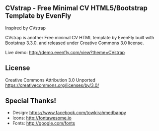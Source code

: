 
CVstrap - Free Minimal CV HTML5/Bootstrap Template by EvenFly
------------------------------------

Inspired by CVstrap

CVstrap is another Free minimal CV HTML template by EvenFly built with Bootstrap 3.3.0. and released under Creative Commons 3.0 license.

Live demo: http://demo.evenfly.com/view?theme=CVstrap

License
------------------------------------
Creative Commons Attribution 3.0 Unported
https://creativecommons.org/licenses/by/3.0/


Special Thanks!
------------------------------------
- Design: https://www.facebook.com/towkirahmedbappy
- Icons: http://fontawesome.io
- Fonts: http://google.com/fonts
